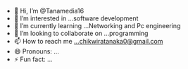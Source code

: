 - 👋 Hi, I’m @Tanamedia16
- 👀 I’m interested in ...software development
- 🌱 I’m currently learning ...Networking and Pc engineering
- 💞️ I’m looking to collaborate on ...programming
- 📫 How to reach me ...chikwiratanaka0@gmail.com
- 😄 Pronouns: ...
- ⚡ Fun fact: ...

<!---
Tanamedia16/Tanamedia16 is a ✨ special ✨ repository because its `README.md` (this file) appears on your GitHub profile.
You can click the Preview link to take a look at your changes.
--->
